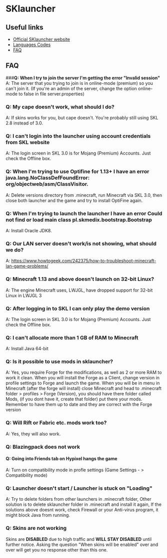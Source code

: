 # SKlauncher

Useful links
---
* [Official SKlauncher website](https://skmedix.pl/sklauncher)
* [Languages Codes](https://minecraft.gamepedia.com/Language#Available_languages)
* [FAQ](#faq)


FAQ
---
###**Q: When I try to join the server I'm getting the error "Invalid session"**
A: The server that you trying to join is in online-mode (premium) so you can't join it.
(If you're an admin of the server, change the option online-mode to false in file server.properties)

### **Q: My cape doesn't work, what should I do?**
A: If skins works for you, but cape doesn't. You're probably still using SKL 2.8 instead of 3.0.

### **Q: I can't login into the launcher using account credentials from SKL website**
A: The login screen in SKL 3.0 is for Mojang (Premium) Accounts. Just check the Offline box.
 
### **Q: When I'm trying to use Optifine for 1.13+ I have an error java.lang.NoClassDefFoundError: org/objectweb/asm/ClassVisitor.**
A: Delete versions directory from .minecraft, run Minecraft via SKL 3.0, then close both launcher and the game and try to install OptiFine again.

### **Q: When I'm trying to launch the launcher I have an error Could not find or load main class pl.skmedix.bootstrap.Bootstrap**
A: Install Oracle JDK8.

### **Q: Our LAN server doesn't work/is not showing, what should we do?**
A: https://www.howtogeek.com/242375/how-to-troubleshoot-minecraft-lan-game-problems/

### **Q: Minecraft 1.13 and above doesn't launch on 32-bit Linux?**
A: The engine Minecraft uses, LWJGL, have dropped support for 32-bit Linux in LWJGL 3

### **Q: After logging in to SKL I can only play the demo version**
A: The login screen in SKL 3.0 is for Mojang (Premium) Accounts. Just check the Offline box.

### **Q: I can't allocate more than 1 GB of RAM to Minecraft**
A: Install Java 64-bit

### **Q: Is it possible to use mods in sklauncher?**
A: Yes, you require Forge for the modifications, as well as 2 or more RAM to work it clean. When you will install the Forge as a Client, change version in profile settings to Forge and launch the game. When you will be in menu in Minecraft (after the forge will install) close Minecraft and head to .minecraft folder > profiles > Forge (Version), you should have there folder called Mods, (if you dont have it, create that folder) put there your mods. Remember to have them up to date and they are correct with the Forge version

### **Q: Will Rift or Fabric etc. mods work too?**
A: Yes, they will also work.

### **Q: Blazingpack does not work**
#### **Q: Going into Friends tab on Hypixel hangs the game**
A: Turn on compatibility mode in profle settings (Game Settings - > Compatibility mode)

### **Q: Launcher doesn't start / Launcher is stuck on "Loading"**
A: Try to delete folders from other launchers in .minecraft folder,
Other solution is to delete sklauncher folder in .minecraft and install it again,
If the solutions above doesnt work, check Firewall or your Anti-virus program, it might block Java from running.

### **Q: Skins are not working**
Skins are **DISABLED** due to high traffic and **WILL STAY DISABLED** until further notice. Asking the question "When skins will be enabled" over and over will get you no response other than this one.
